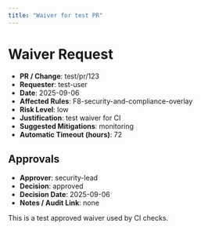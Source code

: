 ```yaml
---
title: "Waiver for test PR"
---
```

# Waiver Request

- **PR / Change**: test/pr/123
- **Requester**: test-user
- **Date**: 2025-09-06
- **Affected Rules**: F8-security-and-compliance-overlay
- **Risk Level**: low
- **Justification**: test waiver for CI
- **Suggested Mitigations**: monitoring
- **Automatic Timeout (hours)**: 72

## Approvals
- **Approver**: security-lead
- **Decision**: approved
- **Decision Date**: 2025-09-06
- **Notes / Audit Link**: none

This is a test approved waiver used by CI checks.

